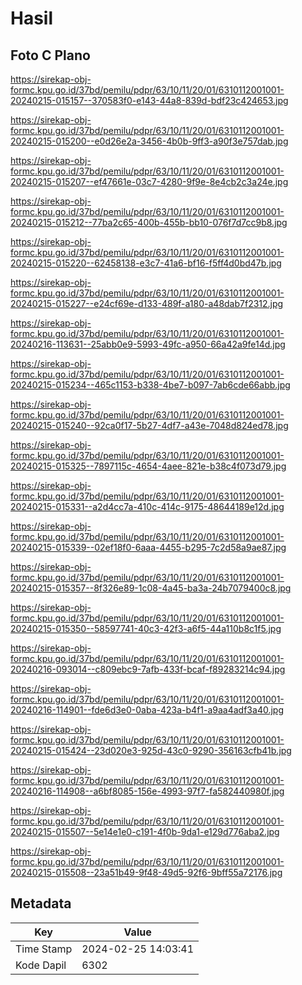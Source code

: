 # Hasil

## Foto C Plano

https://sirekap-obj-formc.kpu.go.id/37bd/pemilu/pdpr/63/10/11/20/01/6310112001001-20240215-015157--370583f0-e143-44a8-839d-bdf23c424653.jpg

https://sirekap-obj-formc.kpu.go.id/37bd/pemilu/pdpr/63/10/11/20/01/6310112001001-20240215-015200--e0d26e2a-3456-4b0b-9ff3-a90f3e757dab.jpg

https://sirekap-obj-formc.kpu.go.id/37bd/pemilu/pdpr/63/10/11/20/01/6310112001001-20240215-015207--ef47661e-03c7-4280-9f9e-8e4cb2c3a24e.jpg

https://sirekap-obj-formc.kpu.go.id/37bd/pemilu/pdpr/63/10/11/20/01/6310112001001-20240215-015212--77ba2c65-400b-455b-bb10-076f7d7cc9b8.jpg

https://sirekap-obj-formc.kpu.go.id/37bd/pemilu/pdpr/63/10/11/20/01/6310112001001-20240215-015220--62458138-e3c7-41a6-bf16-f5ff4d0bd47b.jpg

https://sirekap-obj-formc.kpu.go.id/37bd/pemilu/pdpr/63/10/11/20/01/6310112001001-20240215-015227--e24cf69e-d133-489f-a180-a48dab7f2312.jpg

https://sirekap-obj-formc.kpu.go.id/37bd/pemilu/pdpr/63/10/11/20/01/6310112001001-20240216-113631--25abb0e9-5993-49fc-a950-66a42a9fe14d.jpg

https://sirekap-obj-formc.kpu.go.id/37bd/pemilu/pdpr/63/10/11/20/01/6310112001001-20240215-015234--465c1153-b338-4be7-b097-7ab6cde66abb.jpg

https://sirekap-obj-formc.kpu.go.id/37bd/pemilu/pdpr/63/10/11/20/01/6310112001001-20240215-015240--92ca0f17-5b27-4df7-a43e-7048d824ed78.jpg

https://sirekap-obj-formc.kpu.go.id/37bd/pemilu/pdpr/63/10/11/20/01/6310112001001-20240215-015325--7897115c-4654-4aee-821e-b38c4f073d79.jpg

https://sirekap-obj-formc.kpu.go.id/37bd/pemilu/pdpr/63/10/11/20/01/6310112001001-20240215-015331--a2d4cc7a-410c-414c-9175-48644189e12d.jpg

https://sirekap-obj-formc.kpu.go.id/37bd/pemilu/pdpr/63/10/11/20/01/6310112001001-20240215-015339--02ef18f0-6aaa-4455-b295-7c2d58a9ae87.jpg

https://sirekap-obj-formc.kpu.go.id/37bd/pemilu/pdpr/63/10/11/20/01/6310112001001-20240215-015357--8f326e89-1c08-4a45-ba3a-24b7079400c8.jpg

https://sirekap-obj-formc.kpu.go.id/37bd/pemilu/pdpr/63/10/11/20/01/6310112001001-20240215-015350--58597741-40c3-42f3-a6f5-44a110b8c1f5.jpg

https://sirekap-obj-formc.kpu.go.id/37bd/pemilu/pdpr/63/10/11/20/01/6310112001001-20240216-093014--c809ebc9-7afb-433f-bcaf-f89283214c94.jpg

https://sirekap-obj-formc.kpu.go.id/37bd/pemilu/pdpr/63/10/11/20/01/6310112001001-20240216-114901--fde6d3e0-0aba-423a-b4f1-a9aa4adf3a40.jpg

https://sirekap-obj-formc.kpu.go.id/37bd/pemilu/pdpr/63/10/11/20/01/6310112001001-20240215-015424--23d020e3-925d-43c0-9290-356163cfb41b.jpg

https://sirekap-obj-formc.kpu.go.id/37bd/pemilu/pdpr/63/10/11/20/01/6310112001001-20240216-114908--a6bf8085-156e-4993-97f7-fa582440980f.jpg

https://sirekap-obj-formc.kpu.go.id/37bd/pemilu/pdpr/63/10/11/20/01/6310112001001-20240215-015507--5e14e1e0-c191-4f0b-9da1-e129d776aba2.jpg

https://sirekap-obj-formc.kpu.go.id/37bd/pemilu/pdpr/63/10/11/20/01/6310112001001-20240215-015508--23a51b49-9f48-49d5-92f6-9bff55a72176.jpg


## Metadata

| Key        | Value               |
| ---------- | ------------------- |
| Time Stamp | 2024-02-25 14:03:41 |
| Kode Dapil | 6302                |



